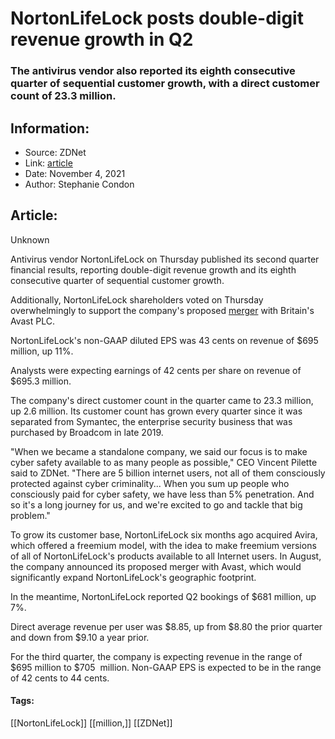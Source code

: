 # NortonLifeLock posts double-digit revenue growth in Q2
### The antivirus vendor also reported its eighth consecutive quarter of sequential customer growth, with a direct customer count of 23.3 million.

## Information:
+ Source: ZDNet
+ Link: [article](https://www.zdnet.com/article/nortonlifelock-posts-double-digit-revenue-growth-in-q2/)
+ Date: November 4, 2021
+ Author: Stephanie Condon


## Article:
Unknown

Antivirus vendor NortonLifeLock on Thursday published its second quarter financial results, reporting double-digit revenue growth and its eighth consecutive quarter of sequential customer growth.

Additionally, NortonLifeLock shareholders voted on Thursday overwhelmingly to support the company's proposed [merger](https://www.businesswire.com/news/home/20210810005994/en/) with Britain's Avast PLC. 

NortonLifeLock's non-GAAP diluted EPS was 43 cents on revenue of $695 million, up 11%.

Analysts were expecting earnings of 42 cents per share on revenue of $695.3 million.

The company's direct customer count in the quarter came to 23.3 million, up 2.6 million. Its customer count has grown every quarter since it was separated from Symantec, the enterprise security business that was purchased by Broadcom in late 2019.

"When we became a standalone company, we said our focus is to make cyber safety available to as many people as possible," CEO Vincent Pilette said to ZDNet. "There are 5 billion internet users, not all of them consciously protected against cyber criminality... When you sum up people who consciously paid for cyber safety, we have less than 5% penetration. And so it's a long journey for us, and we're excited to go and tackle that big problem."

To grow its customer base, NortonLifeLock six months ago acquired Avira, which offered a freemium model, with the idea to make freemium versions of all of NortonLifeLock's products available to all Internet users. In August, the company announced its proposed merger with Avast, which would significantly expand NortonLifeLock's geographic footprint. 






In the meantime, NortonLifeLock reported Q2 bookings of $681 million, up 7%. 

Direct average revenue per user was $8.85, up from $8.80 the prior quarter and down from $9.10 a year prior. 

For the third quarter, the company is expecting revenue in the range of $695 million to $705  million. Non-GAAP EPS is expected to be in the range of 42 cents to 44 cents.





#### Tags:
[[NortonLifeLock]] [[million,]] [[ZDNet]]
